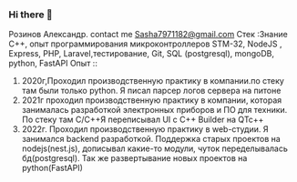 ### Hi there 👋
Розинов Александр.
contact me
Sasha7971182@gmail.com
Стек :Знание C++, опыт программирования микроконтроллеров STM-32, NodeJS , Express, PHP, Laravel,тестирование, Git, SQL (postgresql), mongoDB, python, FastAPI
Опыт ::
1) 2020г,Проходил производственную практику в компании.по стеку там были только python. Я писал парсер логов сервера на питоне
2) 2021г проходил производственную практику в компании, которая занималась разработкой электронных приборов и ПО для техники. По стеку там С/С++Я переписывал UI с С++ Builder на QTc++
3) 2022г. Проходил производственную практику в web-студии. Я занимался backend разработкой. Поддержка старых проектов на nodejs(nest.js), дописывал какие-то модули, чуток переделывалась бд(postgresql). Так же развертывание новых проектов на python(FastAPI)



<!--
**444karat/444karat** is a ✨ _special_ ✨ repository because its `README.md` (this file) appears on your GitHub profile.

Here are some ideas to get you started:

- 🔭 I’m currently working on ...
- 🌱 I’m currently learning ...
- 👯 I’m looking to collaborate on ...
- 🤔 I’m looking for help with ...
- 💬 Ask me about ...
- 📫 How to reach me: ...
- 😄 Pronouns: ...
- ⚡ Fun fact: ...
-->
